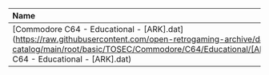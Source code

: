 |Name|Size|
|:---|---:|
|[Commodore C64 - Educational - [ARK].dat](https://raw.githubusercontent.com/open-retrogaming-archive/dat-catalog/main/root/basic/TOSEC/Commodore/C64/Educational/[ARK]/Commodore C64 - Educational - [ARK].dat)|1275|
